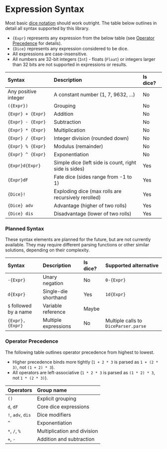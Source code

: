 # Expression Syntax

Most basic [dice notation](https://en.wikipedia.org/wiki/Dice_notation) should work outright. The table below outlines 
in detail all syntax supported by this library. 

- `{Expr}` represents any expression from the below table (see [Operator Precedence](#operator-precedence) for details).
- `{Dice}` represents any expression considered to be dice.
- All expressions are case-insensitive.
- All numbers are 32-bit integers (`Int`) - floats (`Float`) or integers larger than 32 bits are not supported 
in expressions or results.

| Syntax               | Description                                           | Is dice?
| :---              | :---                                          | :---
| Any positive integer | A constant number (1, 7, 9632, ...)                   | No
| `({Expr})`           | Grouping                                              | No
| `{Expr} + {Expr}`    | Addition                                              | No
| `{Expr} - {Expr}`    | Subtraction                                           | No
| `{Expr} * {Expr}`    | Multiplication                                        | No
| `{Expr} / {Expr}`    | Integer division (rounded down)                       | No
| `{Expr} % {Expr}`    | Modulus (remainder)                                   | No
| `{Expr} ^ {Expr}`    | Exponentiation                                        | No
| `{Expr}d{Expr}`      | Simple dice (left side is count, right side is sides) | Yes
| `{Expr}dF`           | Fate dice (sides range from -1 to 1)                  | Yes
| `{Dice}!`            | Exploding dice (max rolls are recursively rerolled)   | Yes
| `{Dice} adv`         | Advantage (higher of two rolls)                       | Yes
| `{Dice} dis`         | Disadvantage (lower of two rolls)                     | Yes

### Planned Syntax
These syntax elements are planned for the future, but are not currently available. They may require different parsing functions
or other similar solutions, depending on their complexity.

| Syntax                 | Description          | Is dice? | Supported alternative
| :---                | :---              | :---    | :---
| `-{Expr}`              | Unary negation       | No       | `0-{Expr}`
| `d{Expr}`              | Single-die shorthand | Yes      | `1d{Expr}`
| `$` followed by a name | Variable reference   | Maybe    |
| `{Expr}, {Expr}`       | Multiple expressions | No       | Multiple calls to `DiceParser.parse`

### Operator Precedence
The following table outlines operator precedence from highest to lowest. 

- Higher precedence binds more tightly (`1 + 2 * 3` is parsed as `1 + (2 * 3)`, not `(1 + 2) * 3`). 
- All operators are left-associative (`1 * 2 * 3` is parsed as `(1 * 2) * 3`, not `1 * (2 * 3)`).

| Operators         | Group name
| :---            | :---
| `()`              | Explicit grouping
| `d`, `dF`         | Core dice expressions
| `!`, `adv`, `dis` | Dice modifiers
| `^`               | Exponentiation
| `*`, `/`, `%`     | Multiplication and division
| `+`, `-`          | Addition and subtraction  
